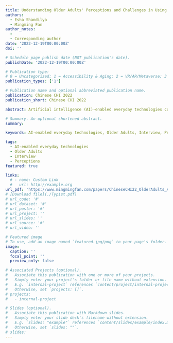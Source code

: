 ```yaml
---
title: Understanding Older Adults' Perceptions and Challenges in Using AI-enabled Everyday Technologies
authors:
  - Esha Shandilya
  - Mingming Fan
author_notes:
  - 
  - Corresponding author
date: '2022-12-19T00:00:00Z'
doi: ''

# Schedule page publish date (NOT publication's date).
publishDate: '2022-12-19T00:00:00Z'

# Publication type: 
# 0 = Uncategorized; 1 = Accessibility & Aging; 2 = VR/AR/Metaverse; 3 = Human-AI Collaboration; 4 = UX Methodology; 5 = Social Computing; 6 = Sensing;  
publication_types: ['1']

# Publication name and optional abbreviated publication name.
publication: Chinese CHI 2022
publication_short: Chinese CHI 2022

abstract: Artificial intelligence (AI)-enabled everyday technologies could help address age-related challenges like physical impairments and cognitive decline. While recent research studied older adults’ experiences with specific AI-enabled products (e.g., conversational agents and assistive robots), it remains unknown how older adults perceive and experience current AI-enabled everyday technologies in general, which could impact their adoption of future AI-enabled products. We conducted a survey study (N=41) and semi-structured interviews (N=15) with older adults to understand their experiences and perceptions of AI. We found that older adults were enthusiastic about learning and using AI-enabled products, but they lacked learning avenues. Additionally, they worried when AI-enabled products outwitted their expectations, intruded on their privacy, or impacted their decision-making skills. Therefore, they held mixed views towards AI-enabled products such as AI, an aid, or an adversary. We conclude with design recommendations that make older adults feel inclusive, secure, and in control of their interactions with AIenabled products.

# Summary. An optional shortened abstract.
summary:

keywords: AI-enabled everyday technologies, Older Adults, Interview, Perceptions

tags:
  - AI-enabled everyday technologies
  - Older Adults
  - Interview
  - Perceptions
featured: true

links:
  # - name: Custom Link
  #   url: http://example.org
url_pdf: 'https://www.mingmingfan.com/papers/ChineseCHI22_OlderAdults_AI.pdf'
# [Download file](./Typist.pdf)
# url_code: '#'
# url_dataset: '#'
# url_poster: '#'
# url_project: ''
# url_slides: ''
# url_source: '#'
# url_video: ''

# Featured image
# To use, add an image named `featured.jpg/png` to your page's folder.
image:
  caption: ''
  focal_point: ''
  preview_only: false

# Associated Projects (optional).
#   Associate this publication with one or more of your projects.
#   Simply enter your project's folder or file name without extension.
#   E.g. `internal-project` references `content/project/internal-project/index.md`.
#   Otherwise, set `projects: []`.
# projects:
#   - internal-project

# Slides (optional).
#   Associate this publication with Markdown slides.
#   Simply enter your slide deck's filename without extension.
#   E.g. `slides: "example"` references `content/slides/example/index.md`.
#   Otherwise, set `slides: ""`.
# slides:
---
```


<!-- {{< youtube f9lO9tin4tw >}} -->


